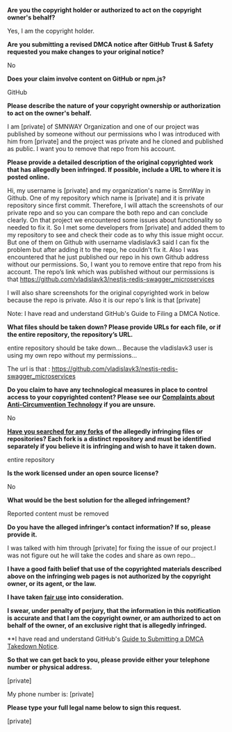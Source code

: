 **Are you the copyright holder or authorized to act on the copyright owner's behalf?**

Yes, I am the copyright holder.

**Are you submitting a revised DMCA notice after GitHub Trust & Safety requested you make changes to your original notice?**

No

**Does your claim involve content on GitHub or npm.js?**

GitHub

**Please describe the nature of your copyright ownership or authorization to act on the owner's behalf.**

I am [private] of SMNWAY Organization and one of our project was published by someone without our permissions who I was introduced with him from [private] and the project was private and he cloned and published as public. I want you to remove that repo from his account.

**Please provide a detailed description of the original copyrighted work that has allegedly been infringed. If possible, include a URL to where it is posted online.**

Hi, my username is [private] and my organization's name is SmnWay in Github. One of my repository which name is [private] and it is private repository since first commit. Therefore, I will attach the screenshots of our private repo  and so you can compare the both repo and can conclude  clearly. On that project we encountered some issues about functionality so needed to fix it. So I met some developers from [private] and added them to my repository to see and check their code as to why this issue might occur. But one of them on Github with username vladislavk3 said I can fix the problem but after adding it to the repo, he couldn't fix it. Also I was encountered that he just published our repo in his own Github address without our permissions. So, I want you to remove entire that repo from his account. The repo’s link which was published without our permissions is that https://github.com/vladislavk3/nestjs-redis-swagger_microservices

I will also share screenshots for the original copyrighted work in  below because the repo is private. Also  it is our repo's link is that [private]



Note: I have read and understand GitHub's Guide to Filing a DMCA Notice.



**What files should be taken down? Please provide URLs for each file, or if the entire repository, the repository’s URL.**

entire repository should be take down... Because the vladislavk3 user is using my own repo without my permissions...

The url is that : https://github.com/vladislavk3/nestjs-redis-swagger_microservices

**Do you claim to have any technological measures in place to control access to your copyrighted content? Please see our <a href="https://docs.github.com/articles/guide-to-submitting-a-dmca-takedown-notice#complaints-about-anti-circumvention-technology">Complaints about Anti-Circumvention Technology</a> if you are unsure.**

No

**<a href="https://docs.github.com/articles/dmca-takedown-policy#b-what-about-forks-or-whats-a-fork">Have you searched for any forks</a> of the allegedly infringing files or repositories? Each fork is a distinct repository and must be identified separately if you believe it is infringing and wish to have it taken down.**

entire repository

**Is the work licensed under an open source license?**

No

**What would be the best solution for the alleged infringement?**

Reported content must be removed

**Do you have the alleged infringer’s contact information? If so, please provide it.**

I was talked with him through [private] for fixing the issue of our project.I was not figure out he will take the codes and share as own repo...

**I have a good faith belief that use of the copyrighted materials described above on the infringing web pages is not authorized by the copyright owner, or its agent, or the law.**

**I have taken <a href="https://www.lumendatabase.org/topics/22">fair use</a> into consideration.**

**I swear, under penalty of perjury, that the information in this notification is accurate and that I am the copyright owner, or am authorized to act on behalf of the owner, of an exclusive right that is allegedly infringed.**

**I have read and understand GitHub's <a href="https://docs.github.com/articles/guide-to-submitting-a-dmca-takedown-notice/">Guide to Submitting a DMCA Takedown Notice</a>.

**So that we can get back to you, please provide either your telephone number or physical address.**

[private]

My phone number is: [private]

**Please type your full legal name below to sign this request.**

[private]

